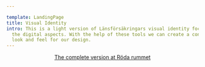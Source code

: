 ```yaml
---

template: LandingPage
title: Visual Identity
intro: This is a light version of Länsförsäkringars visual identity focusing on
  the digital aspects. With the help of these tools we can create a consistent
  look and feel for our design.
---
```

<div style="text-align:center">

[The complete version at Röda rummet](https://cloud.brandmaster.com/brandcenter/se/lansforsakringar/)


</div>

